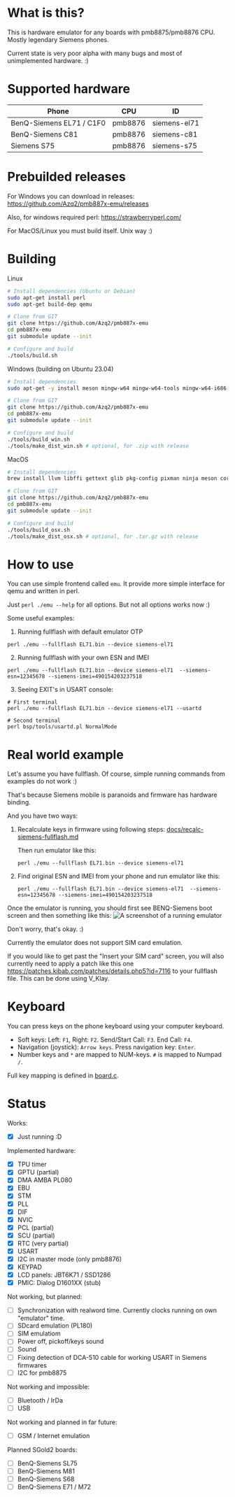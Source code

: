 # What is this?

This is hardware emulator for any boards with pmb8875/pmb8876 CPU. Mostly legendary Siemens phones.

Current state is very poor alpha with many bugs and most of unimplemented hardware. :)

# Supported hardware
| Phone                    | CPU     |   ID         |
|--------------------------|---------|--------------|
| BenQ-Siemens EL71 / C1F0 | pmb8876 | siemens-el71 |
| BenQ-Siemens C81         | pmb8876 | siemens-c81  |
| Siemens S75              | pmb8876 | siemens-s75  |

# Prebuilded releases
For Windows you can download in releases: https://github.com/Azq2/pmb887x-emu/releases

Also, for windows required perl: https://strawberryperl.com/

For MacOS/Linux you must build itself. Unix way :)

# Building
Linux
```bash
# Install dependencies (Ubuntu or Debian)
sudo apt-get install perl
sudo apt-get build-dep qemu

# Clone from GIT
git clone https://github.com/Azq2/pmb887x-emu
cd pmb887x-emu
git submodule update --init

# Configure and build
./tools/build.sh
```

Windows (building on Ubuntu 23.04)
```bash
# Install dependencies
sudo apt-get -y install meson mingw-w64 mingw-w64-tools mingw-w64-i686-dev mingw-w64-x86-64-dev mingw-w64-common

# Clone from GIT
git clone https://github.com/Azq2/pmb887x-emu
cd pmb887x-emu
git submodule update --init

# Configure and build
./tools/build_win.sh
./tools/make_dist_win.sh # optional, for .zip with release
```

MacOS
```bash
# Install dependencies
brew install llvm libffi gettext glib pkg-config pixman ninja meson coreutils perl

# Clone from GIT
git clone https://github.com/Azq2/pmb887x-emu
cd pmb887x-emu
git submodule update --init

# Configure and build
./tools/build_osx.sh
./tools/make_dist_osx.sh # optional, for .tar.gz with release
```

# How to use

You can use simple frontend called `emu`. It provide more simple interface for qemu and written in perl.

Just `perl ./emu --help` for all options. But not all options works now :) 

Some useful examples:

1. Running fullflash with default emulator OTP
```
perl ./emu --fullflash EL71.bin --device siemens-el71
```
2. Running fullflash with your own ESN and IMEI
```
perl ./emu --fullflash EL71.bin --device siemens-el71  --siemens-esn=12345678 --siemens-imei=490154203237518
```
3. Seeing EXIT's in USART console:
 ```
 # First terminal
 perl ./emu --fullflash EL71.bin --device siemens-el71 --usartd

 # Second terminal
 perl bsp/tools/usartd.pl NormalMode
 ```

# Real world example

Let's assume you have fullflash. Of course, simple running commands from examples do not work :)

That's because Siemens mobile is paranoids and firmware has hardware binding.

And you have two ways:
1. Recalculate keys in firmware using following steps: [docs/recalc-siemens-fullflash.md](docs/recalc-siemens-fullflash.md)
   
   Then run emulator like this:
   ```
   perl ./emu --fullflash EL71.bin --device siemens-el71
   ```
2. Find original ESN and IMEI from your phone and run emulator like this:
   ```
   perl ./emu --fullflash EL71.bin --device siemens-el71  --siemens-esn=12345678 --siemens-imei=490154203237518
   ```

Once the emulator is running, you should first see BENQ-Siemens boot screen and then something like this:
![A screenshot of a running emulator](docs/emu.png)

Don't worry, that's okay. :)

Currently the emulator does not support SIM card emulation.

If you would like to get past the "Insert your SIM card" screen, you will also currently need to apply a patch like this one https://patches.kibab.com/patches/details.php5?id=7116 to your fullflash file. This can be done using V_Klay.

# Keyboard
You can press keys on the phone keyboard using your computer keyboard.
* Soft keys: Left: `F1`, Right: `F2`. Send/Start Call: `F3`. End Call: `F4`.
* Navigation (joystick): `Arrow keys`. Press navigation key: `Enter`.
* Number keys and `*` are mapped to NUM-keys. `#` is mapped to Numpad `/`.

Full key mapping is defined in [board.c](https://github.com/Azq2/qemu-pmb887x/blob/7c83c045a11cd110d220ec39a6cad3dbafe86e6c/hw/arm/pmb887x/boards.c#L19-L67).

# Status

Works:
- [x] Just running :D

Implemented hardware:
- [x] TPU timer
- [x] GPTU (partial)
- [x] DMA AMBA PL080
- [x] EBU
- [x] STM
- [x] PLL
- [x] DIF
- [x] NVIC
- [x] PCL (partial)
- [x] SCU (partial)
- [x] RTC (very partial)
- [x] USART
- [x] I2C in master mode (only pmb8876)
- [x] KEYPAD
- [x] LCD panels: JBT6K71 / SSD1286
- [x] PMIC: Dialog D1601XX (stub)

Not working, but planned:
- [ ] Synchronization with realword time. Currently clocks running on own "emulator" time.
- [ ] SDcard emulation (PL180)
- [ ] SIM emulatiom
- [ ] Power off, pickoff/keys sound
- [ ] Sound
- [ ] Fixing detection of DCA-510 cable for working USART in Siemens firmwares
- [ ] I2C for pmb8875

Not working and impossible:
- [ ] Bluetooth / IrDa
- [ ] USB

Not working and planned in far future:
- [ ] GSM / Internet emulation

Planned SGold2 boards:
- [ ] BenQ-Siemens SL75
- [ ] BenQ-Siemens M81
- [ ] BenQ-Siemens S68
- [ ] BenQ-Siemens E71 / M72
